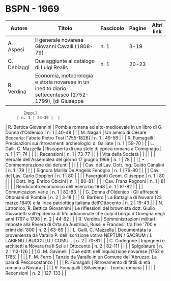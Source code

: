 # BSPN - 1969

| Autore      | Titolo                                                                                                | Fascicolo | Pagine | Altri link |
|-------------|-------------------------------------------------------------------------------------------------------|-----------|--------|------------|
| A. Aspesi   | Il generale novarese Giovanni Cavalli (1808-79)                                                       | n. 1      | 3-19   |            |
| C. Debiaggi | Due aggiunte al catalogo di Luigi Realis                                                              | n. 1      | 20-23  |            |
| R. Verdina  | Economia, meteorologia e storia novarese in un inedito diario settecentesco (1752-1799), [di Giuseppe 

            Zoppi]
         | n. 1 | 24-39 |  |

| R. Bettica Giovannini | Pombia romana ed alto-medioevale in un libro di G. Donna d'Oldenico | n. 1 | 40-48 | |
| M. Nagari | Un amico di Cesare Beccaria: l'abate Pietro Tosi [1755-1828] | n. 1 | 49-58 | |
| R. Fumagalli | Precisazioni sui ritrovamenti archeologici di Galliate | n. 1 | 59-70 | |
| L. Galli, C. Mazzella | Riscoperta di una stele di epoca romana a Comignago | n. 1 | 71-74 | |
| | Recensioni | n. 1 | 73-77 | |
| | Vita della Società | | | |
| | Verbale dell'Assemblea del giorno 17 giugno 1969 | n. 1 | 78 | |
| | • Commemorazione dei defunti | | | |
| | Cav. del Lav. Dott. Ing. Guido Canalini | n. 1 | 79 | |
| | Signora Malilla De Angelis Fenoglio | n. 1 | 79-80 | |
| | Cav. del Lav. Carlo Doppieri | n. 1 | 80 | |
| | Favergiotti Geom. Giuseppe | n. 1 | 80 | |
| | Dott. Ing. Enrico Obicini | n. 1 | 80-81 | |
| | Cav. Franz Rognoni | n. 1 | 81 | |
| | Rendiconto economico dell'esercizio 1968 | n. 1 | 81-82 | |
| | Comunicazioni varie | n. 1 | 82-83 | |
| G. Donna d'Oldenico | Gli affreschi Ottoniani di Pombia | n. 2 | 3-18 | |
| G. Barbero | La Battaglia di Novara (23 marzo 1849) e la lirica patriottica italiana dell'Ottocento | n. 2 | 19-43 | |
| N. Latronico, R. Bettica Giovannini | Le riflessioni del brownista dott. Giulio Giovanetti sull'epidemia di tifo
addominale che colp il borgo
d'Omegna negli anni 1797 e 1798
| n. 2 | 44-62 | |
| R. Verdina | Somministrazioni militari imposte alla Riviera di Orta da Austriaci, Russi e Francesi, tra fine '700 e
primi
del '800
| n. 2 | 63-69 | |
| L. Galli, C. Mazzella | Documentata la provenienza da Varallo P. dell'iscrizione votiva NEPTUN / SACRUM / L LABIENU /
BUCCULU /
COMU...
| n. 2 | 70-81 | |
| C. Codegone | Ingegneri e architetti a Novara fra il Sei e l'Ottocento | n. 2 | 82-111 | |
| | Spigolature | n. 2 | 112-126 | |
| G. M. Gavinelli | Due editti dell'Inquisizione novarese [1752 e 1785] | | |
| F. M. Ferro | Tanzio da Varallo in un Comune dell'Abruzzo. La pala di Pescocostanzo | | |
| R. Fumagalli | Ritrovamento di fittili di età romana a Novara. | | |
| R. Fumagalli | Sillavengo - Tomba romana | | |
| | Recensioni | n. 2 | 127-133 | |

